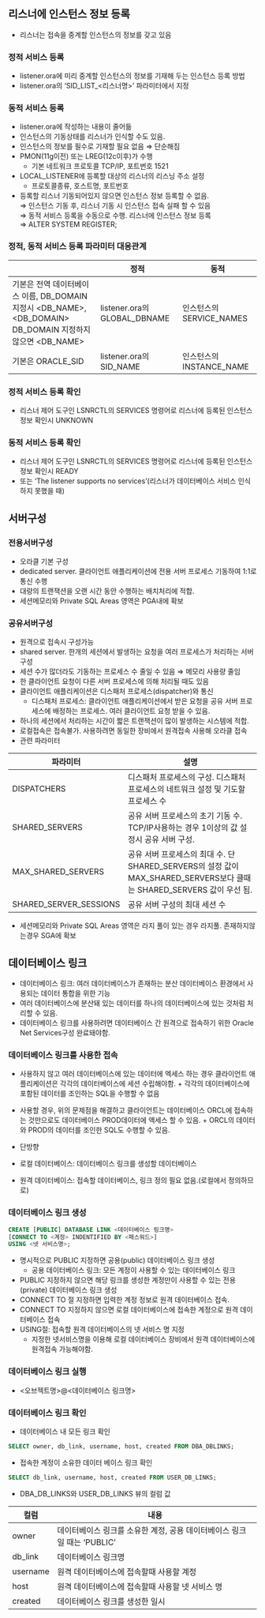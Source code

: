 ## 리스너에 인스턴스 정보 등록

- 리스너는 접속을 중계할 인스턴스의 정보를 갖고 있음

### 정적 서비스 등록

- listener.ora에 미리 중계할 인스턴스의 정보를 기재해 두는 인스턴스 등록 방법
- listener.ora의 ‘SID_LIST_<리스너명>’ 파라미터에서 지정

### 동적 서비스 등록

- listener.ora에 작성하는 내용이 줄어듦
- 인스턴스의 기동상태를 리스너가 인식할 수도 있음.
- 인스턴스의 정보를 필수로 기재할 필요 없음 ⇒ 단순해짐
- PMON(11g이전) 또는 LREG(12c이후)가 수행
    - 기본 네트워크 프로토콜 TCP/IP, 포트번호 1521
- LOCAL_LISTENER에 등록할 대상의 리스너의 리스닝 주소 설정
    - 프로토콜종류, 호스트명, 포트번호
- 등록할 리스너 기동되어있지 않으면 인스턴스 정보 등록할 수 없음.<br>
  ⇒ 인스턴스 기동 후, 리스너 기동 시 인스턴스 접속 실패 할 수 있음<br>
  ⇒ 동적 서비스 등록을 수동으로 수행. 리스너에 인스턴스 정보 등록<br>
  ⇒ ALTER SYSTEM REGISTER;<br>

### 정적, 동적 서비스 등록 파라미터 대응관계

|  | 정적 | 동적 |
| --- | --- | --- |
| 기본은 전역 데이터베이스 이름, DB_DOMAIN 지정시 <DB_NAME>, <DB_DOMAIN> <br>DB_DOMAIN 지정하지 않으면 <DB_NAME> | listener.ora의 GLOBAL_DBNAME | 인스턴스의 SERVICE_NAMES |
| 기본은 ORACLE_SID | listener.ora의 SID_NAME | 인스턴스의 INSTANCE_NAME |

### 정적 서비스 등록 확인

- 리스너 제어 도구인 LSNRCTL의 SERVICES 명령어로 리스너에 등록된 인스턴스 정보 확인시 UNKNOWN

### 동적 서비스 등록 확인

- 리스너 제어 도구인 LSNRCTL의 SERVICES 명령어로 리스너에 등록된 인스턴스 정보 확인시 READY
- 또는 ‘The listener supports no services’(리스너가 데이터베이스 서비스 인식하지 못했을 때)

## 서버구성

### 전용서버구성

- 오라클 기본 구성
- dedicated server. 클라이언트 애플리케이션에 전용 서버 프로세스 기동하여 1:1로 통신 수행
- 대량의 트랜잭션을 오랜 시간 동안 수행하는 배치처리에 적합.
- 세션메모리와 Private SQL Areas 영역은 PGA내에 확보

### 공유서버구성

- 원격으로 접속시 구성가능
- shared server. 한개의 세션에서 발생하는 요청을 여러 프로세스가 처리하는 서버 구성
- 세션 수가 많더라도 기동하는 프로세스 수 줄일 수 있음 ⇒ 메모리 사용량 줄임
- 한 클라이언트 요청이 다른 서버 프로세스에 의해 처리될 때도 있음
- 클라이언트 애플리케이션은 디스패처 프로세스(dispatcher)와 통신
    - 디스패처 프로세스: 클라이언트 애플리케이션에서 받은 요청을 공유 서버 프로세스에 배정하는 프로세스. 여러 클라이언트 요청 받을 수 있음.
- 하나의 세션에서 처리하는 시간이 짧은 트랜잭션이 많이 발생하는 시스템에 적합.
- 로컬접속은 접속불가. 사용하려면 동일한 장비에서 원격접속 사용해 오라클 접속
- 관련 파라미터

| 파라미터 | 설명 |
| --- | --- |
| DISPATCHERS | 디스패처 프로세스의 구성. 디스패처 프로세스의 네트워크 설정 및 기도할 프로세스 수 |
| SHARED_SERVERS | 공유 서버 프로세스의 초기 기동 수. TCP/IP사용하는 경우 1이상의 값 설정시 공유 서버 구성. |
| MAX_SHARED_SERVERS | 공유 서버 프로세스의 최대 수. 단 SHARED_SERVERS의 설정 값이 MAX_SHARED_SERVERS보다 클때는 SHARED_SERVERS 값이 우선 됨. |
| SHARED_SERVER_SESSIONS | 공유 서버 구성의 최대 세션 수 |
- 세션메모리와 Private SQL Areas 영역은 라지 풀이 있는 경우 라지풀. 존재하지않는경우 SGA에 확보

## 데이터베이스 링크

- 데이터베이스 링크: 여러 데이터베이스가 존재하는 분산 데이터베이스 환경에서 사용되는 데이터 통합을 위한 기능
- 여러 데이터베이스에 분산돼 있는 데이터를 하나의 데이터베이스에 있는 것처럼 처리할 수 있음.
- 데이터베이스 링크를 사용하려면 데이터베이스 간 원격으로 접속하기 위한 Oracle Net Services구성 완료돼야함.

### 데이터베이스 링크를 사용한 접속

- 사용하지 않고 여러 데이터베이스에 있는 데이터에 엑세스 하는 경우 클라이언트 애플리케이션은 각각의 데이터베이스에 세션 수립해야함. + 각각의 데이터베이스에 포함된 데이터를 조인하는 SQL을 수행할 수 없음
- 사용할 경우, 위의 문제점을 해결하고 클라이언트는 데이터베이스 ORCL에 접속하는 것만으로도 데이터베이스 PROD데이터에 액세스 할 수 있음. + ORCL의 데이터와 PROD의 데이터를 조인한 SQL도 수행할 수 있음.

- 단방향
- 로컬 데이터베이스: 데이터베이스 링크를 생성할 데이터베이스
- 원격 데이터베이스: 접속할 데이터베이스, 링크 정의 필요 없음.(로컬에서 정의하므로)

### 데이터베이스 링크 생성

```sql
CREATE [PUBLIC] DATABASE LINK <데이터베이스 링크명>
[CONNECT TO <계정> INDENTIFIED BY <패스워드>]
USING <넷 서비스명>;
```

- 명시적으로 PUBLIC 지정하면 공용(public) 데이터베이스 링크 생성
    - 공용 데이터베이스 링크: 모든 계정이 사용할 수 있는 데이터베이스 링크
- PUBLIC 지정하지 않으면 해당 링크를 생성한 계정만이 사용할 수 있는 전용(private) 데이터베이스 링크 생성
- CONNECT TO 절 지정하면 입력한 계정 정보로 원격 데이터베이스 접속.
- CONNECT TO 지정하지 않으면 로컬 데이터베이스에 접속한 계정으로 원격 데이터베이스 접속
- USING절: 접속할 원격 데이터베이스의 넷 서비스 명 지정
    - 지정한 넷서비스명을 이용해 로컬 데이터베이스 장비에서 원격 데이터베이스에 원격접속 가능해야함.

### 데이터베이스 링크 실행

- <오브젝트명>@<데이터베이스 링크명>

### 데이터베이스 링크 확인

- 데이터베이스 내 모든 링크 확인

```sql
SELECT owner, db_link, username, host, created FROM DBA_DBLINKS;
```

- 접속한 계정이 소유한 데이터 베이스 링크 확인

```sql
SELECT db_link, username, host, created FROM USER_DB_LINKS;
```

- DBA_DB_LINKS와 USER_DB_LINKS 뷰의 컬럼 값

| 컬럼 | 내용 |
| --- | --- |
| owner | 데이터베이스 링크를 소유한 계정, 공용 데이터베이스 링크일 때는 ‘PUBLIC’ |
| db_link | 데이터베이스 링크명 |
| username | 원격 데이터베이스에 접속할때 사용할 계정 |
| host | 원격 데이터베이스에 접속할때 사용할 넷 서비스 명 |
| created | 데이터베이스 링크를 생성한 일시 |
